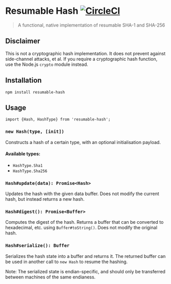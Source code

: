 # Resumable Hash [![CircleCI](https://circleci.com/gh/srijs/node-resumable-hash.svg?style=svg)](https://circleci.com/gh/srijs/node-resumable-hash)

> A functional, native implementation of resumable SHA-1 and SHA-256

## Disclaimer

This is not a cryptographic hash implementation. It does not prevent against side-channel attacks, et al. If you require a cryptographic hash function, use the Node.js `crypto` module instead.

## Installation

```
npm install resumable-hash
```

## Usage

```
import {Hash, HashType} from 'resumable-hash';
```

### `new Hash(type, [init])`

Constructs a hash of a certain type, with an optional initialisation payload.

#### Available types:

- `HashType.Sha1`
- `HashType.Sha256`

### `Hash#update(data): Promise<Hash>`

Updates the hash with the given data buffer. Does not modify the current hash, but instead returns a new hash.

### `Hash#digest(): Promise<Buffer>`

Computes the digest of the hash. Returns a buffer that can be converted to hexadecimal, etc. using `Buffer#toString()`. Does not modify the original hash.

### `Hash#serialize(): Buffer`

Serializes the hash state into a buffer and returns it. The returned buffer can be used in another call to `new Hash` to resume the hashing.

Note: The serialized state is endian-specific, and should only be transferred between machines of the same endianess.
